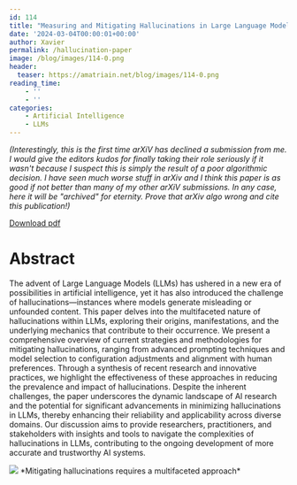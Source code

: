 ```yaml
---
id: 114
title: "Measuring and Mitigating Hallucinations in Large Language Models: A Multifaceted Approach"
date: '2024-03-04T00:00:01+00:00'
author: Xavier
permalink: /hallucination-paper
image: /blog/images/114-0.png
header:
  teaser: https://amatriain.net/blog/images/114-0.png
reading_time:
    - ''
    - ''
categories:
    - Artificial Intelligence
    - LLMs
---
```


*(Interestingly, this is the first time arXiV has declined a submission from me. I would give the editors kudos for finally taking their role seriously if it wasn't because I suspect this is simply the result of a poor algorithmic decision. I have seen much worse stuff in arXiv and I think this paper is as good if not better than many of my other arXiV submissions. In any case, here it will be "archived" for eternity. Prove that arXiv algo wrong and cite this publication!)*

[Download pdf](https://amatriain.net/blog/images/Mitigating_Hallucinations.pdf)

# Abstract

The advent of Large Language Models (LLMs) has ushered in a new era of possibilities in artificial intelligence, yet it has also introduced the challenge of hallucinations—instances where models generate misleading or unfounded content. This paper delves into the multifaceted nature of hallucinations within LLMs, exploring their origins, manifestations, and the underlying mechanics that contribute to their occurrence. We present a comprehensive overview of current strategies and methodologies for mitigating hallucinations, ranging from advanced prompting techniques and model selection to configuration adjustments and alignment with human preferences. Through a synthesis of recent research and innovative practices, we highlight the effectiveness of these approaches in reducing the prevalence and impact of hallucinations. Despite the inherent challenges, the paper underscores the dynamic landscape of AI research and the potential for significant advancements in minimizing hallucinations in LLMs, thereby enhancing their reliability and applicability across diverse domains. Our discussion aims to provide researchers, practitioners, and stakeholders with insights and tools to navigate the complexities of hallucinations in LLMs, contributing to the ongoing development of more accurate and trustworthy AI systems.


<img src="/blog/images/114-0.png">
*Mitigating hallucinations requires a multifaceted approach*
